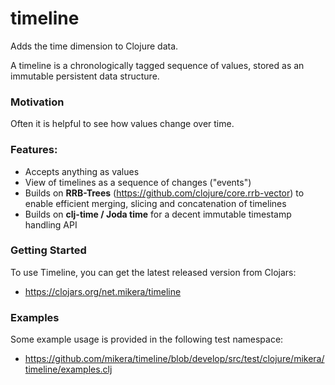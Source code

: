 timeline
========

Adds the time dimension to Clojure data.

A timeline is a chronologically tagged sequence of values, stored as an immutable persistent data structure.

### Motivation

Often it is helpful to see how values change over time.

### Features:

 - Accepts anything as values
 - View of timelines as a sequence of changes ("events")
 - Builds on **RRB-Trees** (https://github.com/clojure/core.rrb-vector) to enable efficient merging, slicing and concatenation of timelines
 - Builds on **clj-time / Joda time** for a decent immutable timestamp handling API

### Getting Started

To use Timeline, you can get the latest released version from Clojars:

 - https://clojars.org/net.mikera/timeline
 
### Examples

Some example usage is provided in the following test namespace:

 - https://github.com/mikera/timeline/blob/develop/src/test/clojure/mikera/timeline/examples.clj